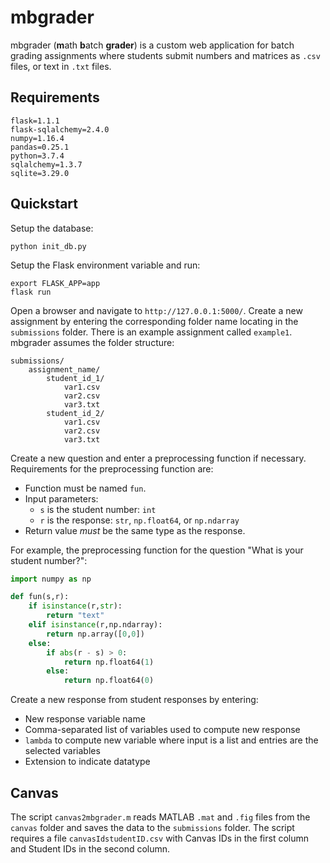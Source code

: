 # mbgrader

mbgrader (**m**ath **b**atch **grader**) is a custom web application for batch grading assignments where students submit numbers and matrices as `.csv` files, or text in `.txt` files.

## Requirements

```
flask=1.1.1
flask-sqlalchemy=2.4.0
numpy=1.16.4
pandas=0.25.1
python=3.7.4
sqlalchemy=1.3.7
sqlite=3.29.0
```

## Quickstart

Setup the database:

```
python init_db.py
```

Setup the Flask environment variable and run:

```
export FLASK_APP=app
flask run
```

Open a browser and navigate to `http://127.0.0.1:5000/`. Create a new assignment by entering the corresponding folder name locating in the `submissions` folder. There is an example assignment called `example1`. mbgrader assumes the folder structure:

```
submissions/
    assignment_name/
        student_id_1/
            var1.csv
            var2.csv
            var3.txt
        student_id_2/
            var1.csv
            var2.csv
            var3.txt
```

Create a new question and enter a preprocessing function if necessary. Requirements for the preprocessing function are:

* Function must be named `fun`.
* Input parameters:
  * `s` is the student number: `int`
  * `r` is the response: `str`, `np.float64`, or `np.ndarray`
* Return value *must* be the same type as the response.

For example, the preprocessing function for the question "What is your student number?":

```python
import numpy as np

def fun(s,r):
    if isinstance(r,str):
        return "text"
    elif isinstance(r,np.ndarray):
        return np.array([0,0])
    else:
        if abs(r - s) > 0:
            return np.float64(1)
        else:
            return np.float64(0)
```

Create a new response from student responses by entering:

* New response variable name
* Comma-separated list of variables used to compute new response
* `lambda` to compute new variable where input is a list and entries are the selected variables
* Extension to indicate datatype

## Canvas

The script `canvas2mbgrader.m` reads MATLAB `.mat` and `.fig` files from the `canvas` folder and saves the data to the `submissions` folder. The script requires a file `canvasIdstudentID.csv` with Canvas IDs in the first column and Student IDs in the second column.
